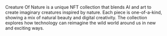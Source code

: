 Creature Of Nature is a unique NFT collection that blends AI and art to create imaginary creatures inspired by nature. Each piece is one-of-a-kind, showing a mix of natural beauty and digital creativity. The collection explores how technology can reimagine the wild world around us in new and exciting ways.
